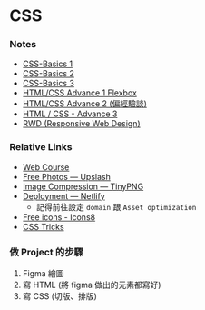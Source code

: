 # CSS

### Notes

- [CSS-Basics 1](./CSS/CSS-Basics1.md)
- [CSS-Basics 2](./CSS/CSS-Basics2.md)
- [CSS-Basics 3](./CSS/CSS-Basics3.md)
- [HTML/CSS Advance 1 Flexbox](./CSS/HTML_CSS-Advance1-Flexbox.md)
- [HTML/CSS Advance 2 (偏經驗談)](./CSS/HTML_CSS-Advance2.md)
- [HTML / CSS - Advance 3](./CSS/HTML_CSS-Advance3.md)
- [RWD (Responsive Web Design)](./CSS/RWD.md)

### Relative Links

- [Web Course](https://www.udemy.com/course/html5-css3-z/)
- [Free Photos — Upslash](https://unsplash.com/)
- [Image Compression — TinyPNG](https://tinypng.com/)
- [Deployment — Netlify](https://www.netlify.com/)
  - 記得前往設定 `domain` 跟 `Asset optimization`
- [Free icons - Icons8](https://icons8.com/)
- [CSS Tricks](https://css-tricks.com/)

### 做 Project 的步驟

1. Figma 繪圖
2. 寫 HTML (將 figma 做出的元素都寫好)
3. 寫 CSS (切版、排版)
